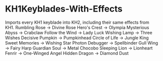 # KH1Keyblades-With-Effects
Imports every KH1 keyblade into KH2, including their same effects from KH1.
Rumbling Rose    -> Divine Rose
Hero's Crest     -> Olympia
Mysterious Abyss -> Crabclaw
Follow the Wind  -> Lady Luck
Wishing Lamp     -> Three Wishes
Decisive Pumpkin -> Pumpkinhead
Circle of Life   -> Jungle King
Sweet Memories   -> Wishing Star
Photon Debugger  -> Spellbinder
Gull Wing        -> Fairy Harp
Guardian Soul    -> Metal Chocobo
Sleeping Lion    -> Lionheart
Fenrir           -> One-Winged Angel
Hidden Dragon    -> Diamond Dust
